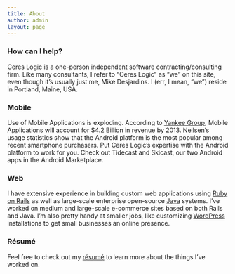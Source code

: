 ```yaml
---
title: About
author: admin
layout: page
---
```

### How can I help?

Ceres Logic is a one-person independent software contracting/consulting firm. Like many consultants, I refer to &#8220;Ceres Logic&#8221; as &#8220;we&#8221; on this site, even though it&#8217;s usually just me, Mike Desjardins. I (err, I mean, &#8220;we&#8221;) reside in Portland, Maine, USA.

### Mobile

Use of Mobile Applications is exploding. According to <a href="http://www.yankeegroup.com/pressReleaseDetail.do?actionType=getDetailPressRelease&ID=2468" target="_blank">Yankee Group</a>, Mobile Applications will account for $4.2 Billion in revenue by 2013. <a href="http://blog.nielsen.com/nielsenwire/online_mobile/android-most-popular-operating-system-in-u-s-among-recent-smartphone-buyers/" target="_blank">Neilsen</a>&#8216;s usage statistics show that the Android platform is the most popular among recent smartphone purchasers. Put Ceres Logic&#8217;s expertise with the Android platform to work for you. Check out Tidecast and Skicast, our two Android apps in the Android Marketplace.

### Web

I have extensive experience in building custom web applications using [Ruby on Rails][1] as well as large-scale enterprise open-source [Java][2] systems. I&#8217;ve worked on medium and large-scale e-commerce sites based on both Rails and Java. I&#8217;m also pretty handy at smaller jobs, like customizing [WordPress][3] installations to get small businesses an online presence.

### Résumé

Feel free to check out my [résumé][4] to learn more about the things I&#8217;ve worked on.

 [1]: http://www.rubyonrails.org
 [2]: http://www.oracle.com/technetwork/java/javaee/overview/index.html
 [3]: http://www.wordpress.org
 [4]: http://www.mikedesjardins.net/Mike-Desjardins-Resume-Nov-2010.pdf